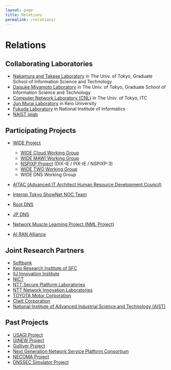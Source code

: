 ```yaml
---
layout: page
title: Relations
permalink: /relations/
---
```


# Relations
## Collaborating Laboratories

- [Nakamura and Takase Laboratory](http://www.hal.ipc.i.u-tokyo.ac.jp/index-e.html) in The Univ. of Tokyo, Graduate School of Information Science and Technology
- [Daisuke Miyamoto Laboratory](https://www.iplove.net/about/) in The Univ. of Tokyo, Graduate School of Information Science and Technology
- [Computer Network Laboratory (CNL)](http://www.cnl.t.u-tokyo.ac.jp/top.html) in The Univ. of Tokyo, ITC
- [Jun Murai Laboratory](http://www.sfc.wide.ad.jp/) in Keio University
- [Fukuda Laboratory](http://www.fukuda-lab.org/) in National Institute of Informatics
- [NAIST iplab](http://iplab.naist.jp/index.php.en)

## Participating Projects

- [WIDE Project](http://www.wide.ad.jp/)
  - [WIDE Cloud Working Group](http://wcc.wide.ad.jp/)
  - [WIDE MAWI Working Group](http://mawi.wide.ad.jp/mawi/)
  - [NSPIXP Project](https://ixpmanager.wide.ad.jp/) (DIX-IE / PIX-IE / NSPIXP-3)
  - [WIDE TWO Working Group](http://two.wide.ad.jp/)
  - WIDE DNS Working Group

- [AITAC (Advanced IT Architect Human Resource Development Council)](https://aitac.jp/)
- [Interop Tokyo ShowNet NOC Team](http://www.interop.jp/)
- [Root DNS](http://www.root-servers.org/)
- [JP DNS](http://www.dns.jp/)
- [Network Muscle Learning Project (NML Project)](https://nml.ai/)
- [AI RAN Alliance](https://ai-ran.org/)

## Joint Research Partners

- [Softbank](http://www.softbank.jp/)
- [Keio Research Institute of SFC](http://www.kri.sfc.keio.ac.jp/)
- [IIJ Innovation Institute](http://www.iij-ii.co.jp/)
- [NICT](http://www.nict.go.jp/)
- [NTT Secure Platform Laboratories](http://www.seclab.ecl.ntt.co.jp/)
- [NTT Network Innovation Laboratories](https://www.ntt.co.jp/mirai/)
- [TOYOTA Motor Corporation](https://toyota.jp/)
- [Clwit Corporation](https://clwit.co.jp/)
- [National Institute of Advanced Industrial Science and Technology (AIST)](https://www.aist.go.jp/)

## Past Projects

- [USAGI Project](http://www.linux-ipv6.org/)
- [GINEW Project](http://www.ginew.net/)
- [Gulliver Project](http://gulliver.wide.ad.jp/)
- [Next Generation Network Service Platform Consortium](http://www.next-nsp.org/)
- [NECOMA Project](http://www.necoma-project.jp/)
- [DNSSEC Simulator Project](http://dnssec.sekiya-lab.info/)

